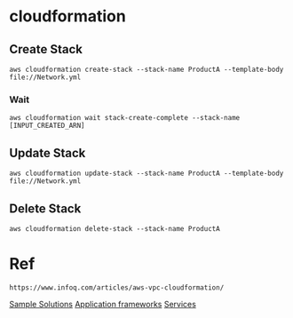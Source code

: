 # cloudformation


## Create Stack
  ```
  aws cloudformation create-stack --stack-name ProductA --template-body file://Network.yml
  ```
### Wait 
  ```
  aws cloudformation wait stack-create-complete --stack-name [INPUT_CREATED_ARN]
  ```

## Update Stack
  ```
  aws cloudformation update-stack --stack-name ProductA --template-body file://Network.yml
  ```

## Delete Stack
  ```
  aws cloudformation delete-stack --stack-name ProductA
  ```

# Ref
  ```
  https://www.infoq.com/articles/aws-vpc-cloudformation/
  ```  

  [Sample Solutions](https://docs.aws.amazon.com/ko_kr/AWSCloudFormation/latest/UserGuide/sample-templates-applications-ap-northeast-2.html)
  [Application frameworks](https://docs.aws.amazon.com/AWSCloudFormation/latest/UserGuide/sample-templates-appframeworks-ap-northeast-2.html)
  [Services](https://docs.aws.amazon.com/AWSCloudFormation/latest/UserGuide/sample-templates-services-ap-northeast-2.html#w2ab1c33c32c13b7)

